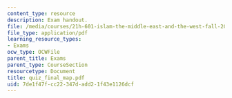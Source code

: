 ```yaml
---
content_type: resource
description: Exam handout.
file: /media/courses/21h-601-islam-the-middle-east-and-the-west-fall-2006/7de1f47fcc22347dadd21f43e1126dcf_quiz_final_map.pdf
file_type: application/pdf
learning_resource_types:
- Exams
ocw_type: OCWFile
parent_title: Exams
parent_type: CourseSection
resourcetype: Document
title: quiz_final_map.pdf
uid: 7de1f47f-cc22-347d-add2-1f43e1126dcf
---
```

